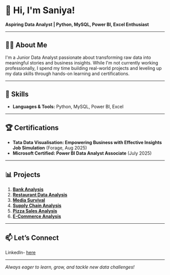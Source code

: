 # 👋 Hi, I'm Saniya!

**Aspiring Data Analyst | Python, MySQL, Power BI, Excel Enthusiast**

---

## 👩‍💻 About Me

I'm a Junior Data Analyst passionate about transforming raw data into meaningful stories and business insights. While I'm not currently working professionally, I spend my time building real-world projects and leveling up my data skills through hands-on learning and certifications.

---

## 🚀 Skills

- **Languages & Tools:** Python, MySQL, Power BI, Excel

---

## 🏆 Certifications

- **Tata Data Visualisation: Empowering Business with Effective Insights Job Simulation** (Forage, Aug 2025)
- **Microsoft Certified: Power BI Data Analyst Associate** (July 2025)

---

## 📊 Projects

1. [**Bank Analysis**](https://github.com/saniya0362/Bank-Analysis)  
2. [**Restaurant Data Analysis**](https://github.com/saniya0362/Restaurant-Data-Analysis)  
3. [**Media Survival**](https://github.com/saniya0362/Media-Survival-Analysis)  
4. [**Supply Chain Analysis**](https://github.com/saniya0362/Atliq-Mart-Supply-Chain-Report)  
5. [**Pizza Sales Analysis**](https://github.com/saniya0362/Pizza-Sales-Analysis-WsCube-Tech-)  
6. [**E-Commerce Analysis**](https://github.com/saniya0362/Python-SQL-E-commerce-WsCube-Tech-)


---

## 📫 Let’s Connect
 LinkedIn- [here](https://www.linkedin.com/in/saniya-noori)


---

_Always eager to learn, grow, and tackle new data challenges!_
